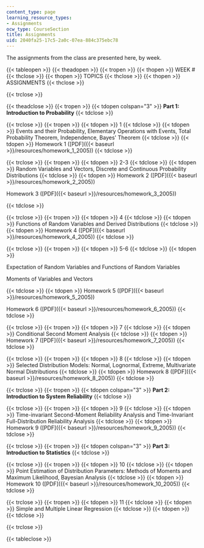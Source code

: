 ```yaml
---
content_type: page
learning_resource_types:
- Assignments
ocw_type: CourseSection
title: Assignments
uid: 2040fa25-17c5-2a0c-07ea-884c375ebc78
---
```


The assignments from the class are presented here, by week.

{{< tableopen >}}
{{< theadopen >}}
{{< tropen >}}
{{< thopen >}}
WEEK #
{{< thclose >}}
{{< thopen >}}
TOPICS
{{< thclose >}}
{{< thopen >}}
ASSIGNMENTS
{{< thclose >}}

{{< trclose >}}

{{< theadclose >}}
{{< tropen >}}
{{< tdopen colspan="3" >}}
**Part 1: Introduction to Probability**
{{< tdclose >}}

{{< trclose >}}
{{< tropen >}}
{{< tdopen >}}
1
{{< tdclose >}}
{{< tdopen >}}
Events and their Probability, Elementary Operations with Events, Total Probability Theorem, Independence, Bayes' Theorem
{{< tdclose >}}
{{< tdopen >}}
Homework 1 ([PDF]({{< baseurl >}}/resources/homework_1_2005))
{{< tdclose >}}

{{< trclose >}}
{{< tropen >}}
{{< tdopen >}}
2-3
{{< tdclose >}}
{{< tdopen >}}
Random Variables and Vectors, Discrete and Continuous Probability Distributions
{{< tdclose >}}
{{< tdopen >}}
Homework 2 ([PDF]({{< baseurl >}}/resources/homework_2_2005))

Homework 3 ([PDF]({{< baseurl >}}/resources/homework_3_2005))


{{< tdclose >}}

{{< trclose >}}
{{< tropen >}}
{{< tdopen >}}
4
{{< tdclose >}}
{{< tdopen >}}
Functions of Random Variables and Derived Distributions
{{< tdclose >}}
{{< tdopen >}}
Homework 4 ([PDF]({{< baseurl >}}/resources/homework_4_2005))
{{< tdclose >}}

{{< trclose >}}
{{< tropen >}}
{{< tdopen >}}
5-6
{{< tdclose >}}
{{< tdopen >}}


Expectation of Random Variables and Functions of Random Variables

Moments of Variables and Vectors


{{< tdclose >}}
{{< tdopen >}}
Homework 5 ([PDF]({{< baseurl >}}/resources/homework_5_2005))  
  
Homework 6 ([PDF]({{< baseurl >}}/resources/homework_6_2005))
{{< tdclose >}}

{{< trclose >}}
{{< tropen >}}
{{< tdopen >}}
7
{{< tdclose >}}
{{< tdopen >}}
Conditional Second Moment Analysis
{{< tdclose >}}
{{< tdopen >}}
Homework 7 ([PDF]({{< baseurl >}}/resources/homework_7_2005))
{{< tdclose >}}

{{< trclose >}}
{{< tropen >}}
{{< tdopen >}}
8
{{< tdclose >}}
{{< tdopen >}}
Selected Distribution Models: Normal, Lognormal, Extreme, Multivariate Normal Distributions
{{< tdclose >}}
{{< tdopen >}}
Homework 8 ([PDF]({{< baseurl >}}/resources/homework_8_2005))
{{< tdclose >}}

{{< trclose >}}
{{< tropen >}}
{{< tdopen colspan="3" >}}
**Part 2: Introduction to System Reliability**
{{< tdclose >}}

{{< trclose >}}
{{< tropen >}}
{{< tdopen >}}
9
{{< tdclose >}}
{{< tdopen >}}
Time-invariant Second-Moment Reliability Analysis and Time-Invariant Full-Distribution Reliability Analysis
{{< tdclose >}}
{{< tdopen >}}
Homework 9 ([PDF]({{< baseurl >}}/resources/homework_9_2005))
{{< tdclose >}}

{{< trclose >}}
{{< tropen >}}
{{< tdopen colspan="3" >}}
**Part 3: Introduction to Statistics**
{{< tdclose >}}

{{< trclose >}}
{{< tropen >}}
{{< tdopen >}}
10
{{< tdclose >}}
{{< tdopen >}}
Point Estimation of Distribution Parameters: Methods of Moments and Maximum Likelihood, Bayesian Analysis
{{< tdclose >}}
{{< tdopen >}}
Homework 10 ([PDF]({{< baseurl >}}/resources/homework_10_2005))
{{< tdclose >}}

{{< trclose >}}
{{< tropen >}}
{{< tdopen >}}
11
{{< tdclose >}}
{{< tdopen >}}
Simple and Multiple Linear Regression
{{< tdclose >}}
{{< tdopen >}}
 
{{< tdclose >}}

{{< trclose >}}

{{< tableclose >}}